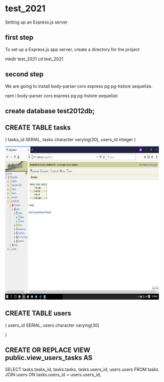 # test_2021

Setting up an Express.js server

## first step
 To set up a Express.js app server, create a directory for the project

 mkdir test_2021
 cd test_2021
  


## second step
We are going to install body-parser cors express pg pg-hstore sequelize.

npm i body-parser cors express pg pg-hstore sequelize





## create database test2012db;

## CREATE TABLE tasks
(
    tasks_id SERIAL,
    tasks character varying(30),
    users_id integer
)

<img src="https://github.com/bedsongultom/test_2021/blob/master/images/tasks.png" width="800" height="500">


## CREATE TABLE users
(
    users_id SERIAL,
    users character varying(30)
    
)

## CREATE OR REPLACE VIEW public.view_users_tasks AS
 SELECT tasks.tasks_id,
    tasks.tasks,
    tasks.users_id,
    users.users
   FROM tasks
     JOIN users ON tasks.users_id = users.users_id;





